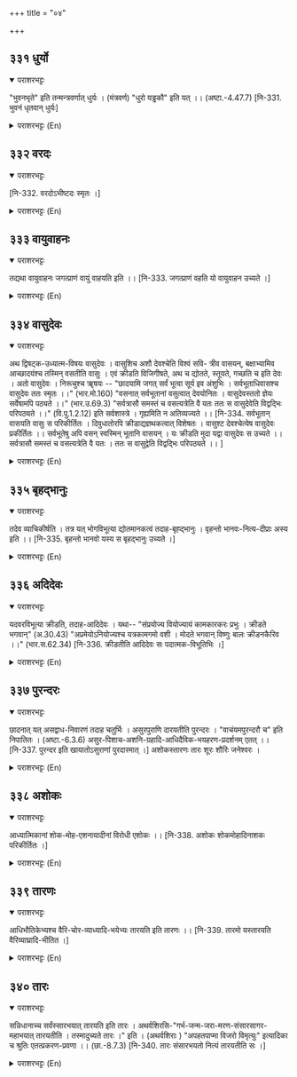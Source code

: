 +++
title = "०४"

+++

## ३३१  धुर्यो
<details open><summary>पराशरभट्टः</summary>

"भुवनभृते" इति तन्मन्त्रवर्णात् धुर्यः । (मंत्रवर्ण) "धुरो यड्ढकौ" इति यत् ।। (अष्टा.-4.47.7) [नि-331. भुवनं धृतवान् धुर्यः]
</details>

<details><summary>पराशरभट्टः (En)</summary>

The Chief or prop. भगवान् is the support as the मन्त्र says : "Unto Him Who bears the world". So He is धुर्यो "The affixes 'yath' and 'dhak' come in the sense of 'what bears it after the word 'dhura' in the second case in construction.
</details>

## ३३२  वरदः
<details open><summary>पराशरभट्टः</summary>

[नि-332. वरदोऽभीष्टदः स्मृतः ।]
</details>

<details><summary>पराशरभट्टः (En)</summary>

The Grantor of boons. He is वरदः, because He bestows the required boons on the gods and others who have got to carry on the affairs of the world.
</details>

## ३३३  वायुवाहनः
<details open><summary>पराशरभट्टः</summary>

तद्यथा वायुवाहनः जगत्प्राणं वायुं वाहयति इति ।। [नि-333. जगत्प्राणं वहति यो वायुवाहन उच्यते ।]
</details>

<details><summary>पराशरभट्टः (En)</summary>

He who has vayu as his vehicle. भगवान् rides on and drives वायु (Air) who is the life-breath of the world. So He is वायुवाहनः
</details>

## ३३४  वासुदेवः
<details open><summary>पराशरभट्टः</summary>

अथ द्विषट्क-उध्यात्म-विषयः वासुदेवः । वासुशिच अशौ देवश्चेति विश्वं सवि- त्रीव वासयन्, बक्षाभ्यामिव आच्छादयंश्च तस्मिन् वसतीति वासुः । एवं क्रीडति विजिगीषते, अथ च द्योतते, स्तूयते, गच्छति च इति देवः । अतो वासुदेवः । निरूचुश्च ॠषयः -- "छादयामि जगत् सर्वं भूत्वा सूर्य इव अंशुभिः । सर्वभूताधिवासश्च वासुदेवः ततः स्मृतः ।।" (भार.मो.160) "वसनात् सर्वभूतानां वसुत्वात् देवयोनितः । वासुदेवस्ततो ज्ञेयः सर्वेषामपि पठ्यते ।।" (भार.उ.69.3) "सर्वत्रासौ समस्तं च वसत्यत्रेति वै यतः ततः स वासुदेवेति विद्वद्भिः परिपठ्यते ।।" (वि.पु.1.2.12) इति सर्वशास्त्रे । गृह्यमिति न अतिव्यज्यते ।। [नि-334. सर्वभूतान् वासयति वासुः स परिकीर्तितः । दिवुधातोरपि क्रीडाद्यज्ञथकत्वात् विशेषतः । वासुश्ट देवश्चेत्येष वासुदेवः प्रकीर्तितः ।। सर्वभूतेषु अपि वसन् स्वस्मिन् भूतानि वासयन् । यः क्रीडति मुदा यद्वा वासुदेवः स उच्यते ।। सर्वत्रासौ समस्तं च वसत्यत्रेति वै यतः । ततः स वासुद्वेति विद्वद्भिः परिपठ्यते ।। ]
</details>

<details><summary>पराशरभट्टः (En)</summary>

He who pervades and sports. भगवान् is 'वासुः ' and ' देवः '. He is वासु since He lives in the world making it live within Himself like a mother and also protects it by covering it like a bird that protects its young ones with its out-spread wings. (The word 'वासुः' is derived from the root 'vas' (to reside and to envelope). He is 'देवः ', because He plays, wishes to conquer, and again shines; He is eulogised and goes (to His devotees). (The root 'div' from which the word 'deva' is derived has got several meanings-to sport, wish to conquer, to shine, to praise, to feel happy, to dream, to glitter and to go.) The ancient seers have interpreted the name वासुदेव thus : "Like the Sun that covers the entire world with his rays. I also cover the world and I am the abode of all beings. So I am called वासुदेव." "I am the abode of all beings and with a divine form live in all of them. Therefore I am known as वासुदेव and am referred to as such." "Learned men declare that भगवान् is called वासुदेव, because He abides in all things and all things abide in Him." Such is the statement in all शास्त्रा-s about Him. We do not write anything more explicitly since it is a secret (and has to be learnt from a preceptor).
</details>

## ३३५  बृहद्भानुः
<details open><summary>पराशरभट्टः</summary>

तदेव व्याचिकीर्षति । तत्र यत् भोगविभूत्या द्योतमानकत्वं तदाह-बृह्द्भानुः । वृहन्तो भानवः-नित्य-दीप्राः अस्य इति ।। [नि-335. बृहन्तो भानवो यस्य स बृहद्भानुः उच्यते ।]
</details>

<details><summary>पराशरभट्टः (En)</summary>

He of profuse lustre. With a desire to explain further the sage proceeds to say : The name बृहद्भानुः signifies that He shines by virtue of His world of Enjoyment. He has eternal and radiant rays.
</details>

## ३३६  अदिदेवः
<details open><summary>पराशरभट्टः</summary>

यदवरविभूत्या क्रीडति, तदाह-आदिदेवः । यथा-- "संप्रयोज्य वियोज्यायं कामकारकरः प्रभुः । क्रीडते भगवान्" (अ.30.43) "अप्रमेयोऽनियोज्यश्च यत्रकामगमो वशी । मोदते भगवान् विष्णुः बालः क्रीडनकैरिव ।।" (भार.स.62.34) [नि-336. क्रीडतीति आदिदेवः सः पदात्मक-विभूतिभिः ।]
</details>

<details><summary>पराशरभट्टः (En)</summary>

The First Deity. That He sports with the worlds that are inferior to Him is described by the name अदिदेवः. Vide "भगवान् , the Lord, plays with the world creating and destroying it as He pleases." "भगवान् is inscrutable. He cannot be commanded by any one. He can go wherever He likes. He has all under His control. Like a child playing with its toys, He plays with the beings in the world (and enjoys the लीला )."
</details>

## ३३७  पुरन्दरः
<details open><summary>पराशरभट्टः</summary>

छादनात् यत् असद्वाध-निवारणं तदाह चतुर्भिः । असुरपुराणि दारयतीति पुरन्दरः । "वाचंयमपुरन्दरौ च" इति निपातितः । (अष्टा.-6.3.6) असुर-पिशाच-अशनि-ग्रहादि-आधिदैविक-भयहरण-प्रदर्शनम् एतत् ।। [नि-337. पुरन्दर इति खायातोऽसुराणां पुरदारमात् ।] अशोकस्तारणः तारः शूरः शौरिः जनेश्वरः ।
</details>

<details><summary>पराशरभट्टः (En)</summary>

The destroyer of cities. By the four names beginning with this, the warding off of troubles caused by wicked persons by भगवान् is described. He is Purandara, because He destroyed the cities of the Asurँs. This indicates the removal of the fear from the असुरा, पिशाचास् (i.e. ghosts), thunder and lightning, planets and other troubles which go by the name of 'आदि-दैविक ' (those that proceed from the gods). "The words 'वाचंयम' and 'पुरन्दर ' are irregularly formed.
</details>

## ३३८  अशोकः
<details open><summary>पराशरभट्टः</summary>

आध्यात्मिकानां शोक-मोह-एशनायादीनां विरोधी एशोकः ।। [नि-338. अशोकः शोकमोहादिनाशकः परिकीर्तितः ।]
</details>

<details><summary>पराशरभट्टः (En)</summary>

The dispeller of sorrows. He is the remover of sorrow, delusion, hunger and other bodily troubles of all beings-the troubles which go by the name of 'अध्यात्मिक '. So He is अशोक.
</details>

## ३३९  तारणः
<details open><summary>पराशरभट्टः</summary>

आधिभौतिकेभ्यश्च वैरि-चोर-व्याध्यादि-भयेभ्यः तारयति इति तारणः ।। [नि-339. तारमो यस्तारयति वैरिव्याघ्रादि-भीतित ।]
</details>

<details><summary>पराशरभट्टः (En)</summary>

He who takes othesr to the other shore He rescues (तारण ) all from the fears of enemies, thieves, diseases and other such things which are known as 'आधिभौतिक'.
</details>

## ३४०  तारः
<details open><summary>पराशरभट्टः</summary>

सन्निधानाच्च सर्वंस्सारभयात् तारयति इति तारः । अथर्वशिरसि-"गर्भ-जन्म-जरा-मरण-संसारसागर-महाभयात् तारयतीति । तस्मादुच्यते तारः ।" इति । (अथर्वशिराः ) "अपहतपाप्मा विजरो विमृत्युः" इत्यादिका च श्रुतिः एतत्प्रकरण-प्रवणा ।। (छा.-8.7.3) [नि-340. तारः संसारभयतो नित्यं तारयतीति सः ।]
</details>

<details><summary>पराशरभट्टः (En)</summary>

The Saviour. Bhagavan is called Taarah, because by his very presence He saves all from the fears of Samsara. भगवान् is called तारः , because by His very presence He saves all from the fears of संसार . In अथर्व शिर-s the Manthra is : "He makes all cross over the great fears of the sea of संसार comprising conception, birth, old age and death. Therefore He is called 'Thँra'." "He is devoid of sins, and bereft of old age and death." This and other such Vedic texts are appropriate to the context.
</details>
